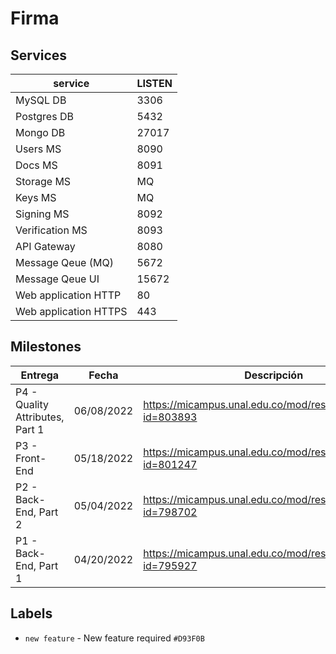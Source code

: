 # Firma
## Services
| service               | LISTEN  |
| --------------------- | ------- |
| MySQL DB              | 3306    |
| Postgres DB           | 5432    |
| Mongo DB              | 27017   |
| Users MS              | 8090    |
| Docs MS               | 8091    |
| Storage MS            | MQ      |
| Keys MS               | MQ      |
| Signing MS            | 8092    |
| Verification MS       | 8093    |
| API Gateway           | 8080    |
| Message Qeue (MQ)     | 5672    |
| Message Qeue UI       | 15672   |
| Web application HTTP  | 80      |
| Web application HTTPS | 443     |


## Milestones
| Entrega                         | Fecha       | Descripción |
| ---                             | ---         | --- |
| P4 - Quality Attributes, Part 1 | 06/08/2022  | https://micampus.unal.edu.co/mod/resource/view.php?id=803893 |
| P3 - Front-End                  | 05/18/2022  | https://micampus.unal.edu.co/mod/resource/view.php?id=801247 |
| P2 - Back-End, Part 2           | 05/04/2022  | https://micampus.unal.edu.co/mod/resource/view.php?id=798702 |
| P1 - Back-End, Part 1           | 04/20/2022  | https://micampus.unal.edu.co/mod/resource/view.php?id=795927 |

## Labels
* `new feature` - New feature required  `#D93F0B`
